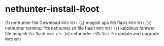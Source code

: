 # nethunter-install-Root

(1) nethunter file Download করতে হবে।
(২) magick aps দিয়ে flash করতে হবে।
(৩) nethunter terminul গিয়ে nethunter.sh file flash করতে হবে।
(৪) kalolinux famwer file magick দিয়ে flash করতে হবে।
(৫) nethunder সেটিং বিতরে গিয়ে update and upgrade করতে হবে।
